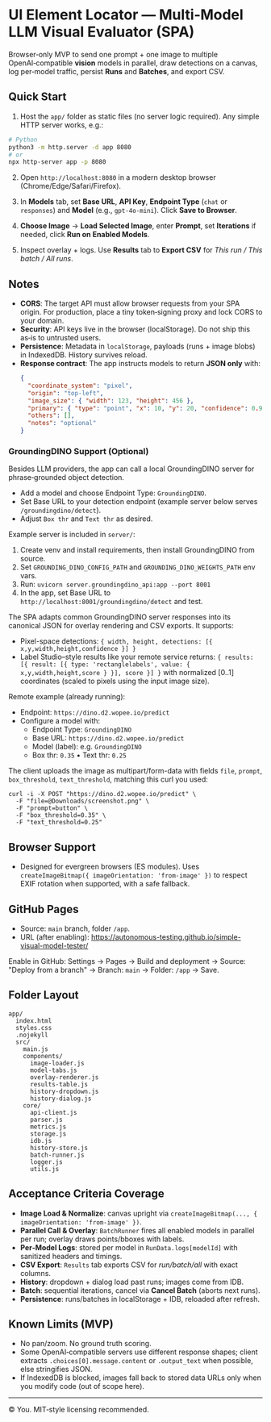 # UI Element Locator — Multi‑Model LLM Visual Evaluator (SPA)

Browser‑only MVP to send one prompt + one image to multiple OpenAI‑compatible **vision** models in parallel, draw detections on a canvas, log per‑model traffic, persist **Runs** and **Batches**, and export CSV.

## Quick Start

1. Host the `app/` folder as static files (no server logic required). Any simple HTTP server works, e.g.:

```bash
# Python
python3 -m http.server -d app 8080
# or
npx http-server app -p 8080
```

2. Open `http://localhost:8080` in a modern desktop browser (Chrome/Edge/Safari/Firefox).

3. In **Models** tab, set **Base URL**, **API Key**, **Endpoint Type** (`chat` or `responses`) and **Model** (e.g., `gpt-4o-mini`). Click **Save to Browser**.

4. **Choose Image** → **Load Selected Image**, enter **Prompt**, set **Iterations** if needed, click **Run on Enabled Models**.

5. Inspect overlay + logs. Use **Results** tab to **Export CSV** for *This run / This batch / All runs*.

## Notes

- **CORS**: The target API must allow browser requests from your SPA origin. For production, place a tiny token‑signing proxy and lock CORS to your domain.
- **Security**: API keys live in the browser (localStorage). Do not ship this as‑is to untrusted users.
- **Persistence**: Metadata in `localStorage`, payloads (runs + image blobs) in IndexedDB. History survives reload.
- **Response contract**: The app instructs models to return **JSON only** with:
  ```json
  {
    "coordinate_system": "pixel",
    "origin": "top-left",
    "image_size": { "width": 123, "height": 456 },
    "primary": { "type": "point", "x": 10, "y": 20, "confidence": 0.9 },
    "others": [],
    "notes": "optional"
  }
  ```

### GroundingDINO Support (Optional)

Besides LLM providers, the app can call a local GroundingDINO server for phrase‑grounded object detection.

- Add a model and choose Endpoint Type: `GroundingDINO`.
- Set Base URL to your detection endpoint (example server below serves `/groundingdino/detect`).
- Adjust `Box thr` and `Text thr` as desired.

Example server is included in `server/`:

1) Create venv and install requirements, then install GroundingDINO from source.
2) Set `GROUNDING_DINO_CONFIG_PATH` and `GROUNDING_DINO_WEIGHTS_PATH` env vars.
3) Run: `uvicorn server.groundingdino_api:app --port 8001`
4) In the app, set Base URL to `http://localhost:8001/groundingdino/detect` and test.

The SPA adapts common GroundingDINO server responses into its canonical JSON for overlay rendering and CSV exports. It supports:
- Pixel-space detections: `{ width, height, detections: [{ x,y,width,height,confidence }] }`
- Label Studio–style results like your remote service returns: `{ results: [{ result: [{ type: 'rectanglelabels', value: { x,y,width,height,score } }], score }] }` with normalized [0..1] coordinates (scaled to pixels using the input image size).

Remote example (already running):
- Endpoint: `https://dino.d2.wopee.io/predict`
- Configure a model with:
  - Endpoint Type: `GroundingDINO`
  - Base URL: `https://dino.d2.wopee.io/predict`
  - Model (label): e.g. `GroundingDINO`
  - Box thr: `0.35` • Text thr: `0.25`

The client uploads the image as multipart/form-data with fields `file`, `prompt`, `box_threshold`, `text_threshold`, matching this curl you used:

```
curl -i -X POST "https://dino.d2.wopee.io/predict" \
  -F "file=@Downloads/screenshot.png" \
  -F "prompt=button" \
  -F "box_threshold=0.35" \
  -F "text_threshold=0.25"
```

## Browser Support

- Designed for evergreen browsers (ES modules). Uses `createImageBitmap({ imageOrientation: 'from-image' })` to respect EXIF rotation when supported, with a safe fallback.

## GitHub Pages

- Source: `main` branch, folder `/app`.
- URL (after enabling): https://autonomous-testing.github.io/simple-visual-model-tester/

Enable in GitHub: Settings → Pages → Build and deployment → Source: "Deploy from a branch" → Branch: `main` → Folder: `/app` → Save.

## Folder Layout

```
app/
  index.html
  styles.css
  .nojekyll
  src/
    main.js
    components/
      image-loader.js
      model-tabs.js
      overlay-renderer.js
      results-table.js
      history-dropdown.js
      history-dialog.js
    core/
      api-client.js
      parser.js
      metrics.js
      storage.js
      idb.js
      history-store.js
      batch-runner.js
      logger.js
      utils.js
```

## Acceptance Criteria Coverage

- **Image Load & Normalize**: canvas upright via `createImageBitmap(..., { imageOrientation: 'from-image' })`.
- **Parallel Call & Overlay**: `BatchRunner` fires all enabled models in parallel per run; overlay draws points/bboxes with labels.
- **Per‑Model Logs**: stored per model in `RunData.logs[modelId]` with sanitized headers and timings.
- **CSV Export**: `Results` tab exports CSV for *run/batch/all* with exact columns.
- **History**: dropdown + dialog load past runs; images come from IDB.
- **Batch**: sequential iterations, cancel via **Cancel Batch** (aborts next runs).
- **Persistence**: runs/batches in localStorage + IDB, reloaded after refresh.

## Known Limits (MVP)

- No pan/zoom. No ground truth scoring.
- Some OpenAI‑compatible servers use different response shapes; client extracts `.choices[0].message.content` or `.output_text` when possible, else stringifies JSON.
- If IndexedDB is blocked, images fall back to stored data URLs only when you modify code (out of scope here).

---

© You. MIT‑style licensing recommended.
